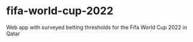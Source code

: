 # fifa-world-cup-2022
Web app with surveyed betting thresholds for the Fifa World Cup 2022 in Qatar
